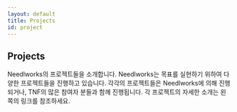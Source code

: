 ```yaml
---
layout: default
title: Projects
id: project
---
```


## Projects

Needlworks의 프로젝트들을 소개합니다. Needlworks는 목표를 실현하기 위하여 다양한 프로젝트들을 진행하고 있습니다. 각각의 프로젝트들은 Needlworks에 의해 진행되거나, TNF의 많은 참여자 분들과 함께 진행됩니다. 각 프로젝트의 자세한 소개는 왼쪽의 링크를 참조하세요.

